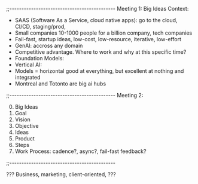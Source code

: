 ;;--------------------------------------------
Meeting 1:
Big Ideas Context: 

- SAAS (Software As a Service, cloud native apps): go to the cloud, CI/CD, staging/prod, 
- Small companies 10-1000 people for a billion company, tech companies 
- Fail-fast, startup ideas, low-cost, low-resource, iterative, low-effort 
- GenAI: accross any domain 
- Competitive advantage. Where to work and why at this specific time?
- Foundation Models: 
- Vertical AI: 
- Models = horizontal good at everything, but excellent at nothing and integrated
- Montreal and Totonto are big ai hubs


;;--------------------------------------------
Meeting 2: 

0. Big Ideas 
1. Goal
2. Vision
3. Objective
4. Ideas 
5. Product 
6. Steps
7. Work Process: cadence?, async?, fail-fast feedback?
   
;;--------------------------------------------


??? Business, marketing, client-oriented, ???
